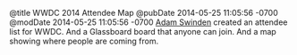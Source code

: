 @title WWDC 2014 Attendee Map
@pubDate 2014-05-25 11:05:56 -0700
@modDate 2014-05-25 11:05:56 -0700
<a href="http://swinden.com/wwdc-2014-attendee-list/">Adam Swinden</a> created an attendee list for WWDC. And a Glassboard board that anyone can join. And a map showing where people are coming from.

